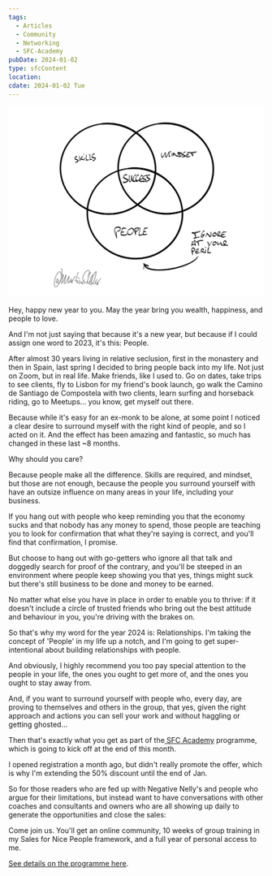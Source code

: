 ```yaml
---
tags:
  - Articles
  - Community
  - Networking
  - SFC-Academy
pubDate: 2024-01-02
type: sfcContent
location: 
cdate: 2024-01-02 Tue
---
```


![](Media/SalesFlowCoach.app_Success-doesn't-happen-without-people_MartinStellar.jpeg)

Hey, happy new year to you. May the year bring you wealth, happiness, and people to love.

And I'm not just saying that because it's a new year, but because if I could assign one word to 2023, it's this: People.

After almost 30 years living in relative seclusion, first in the monastery and then in Spain, last spring I decided to bring people back into my life. Not just on Zoom, but in real life. Make friends, like I used to. Go on dates, take trips to see clients, fly to Lisbon for my friend's book launch, go walk the Camino de Santiago de Compostela with two clients, learn surfing and horseback riding, go to Meetups... you know, get myself out there.

Because while it's easy for an ex-monk to be alone, at some point I noticed a clear desire to surround myself with the right kind of people, and so I acted on it. And the effect has been amazing and fantastic, so much has changed in these last ~8 months.

Why should you care?

Because people make all the difference. Skills are required, and mindset, but those are not enough, because the people you surround yourself with have an outsize influence on many areas in your life, including your business.

If you hang out with people who keep reminding you that the economy sucks and that nobody has any money to spend, those people are teaching you to look for confirmation that what they're saying is correct, and you'll find that confirmation, I promise.

But choose to hang out with go-getters who ignore all that talk and doggedly search for proof of the contrary, and you'll be steeped in an environment where people keep showing you that yes, things might suck but there's still business to be done and money to be earned.

No matter what else you have in place in order to enable you to thrive: if it doesn't include a circle of trusted friends who bring out the best attitude and behaviour in you, you're driving with the brakes on.

So that's why my word for the year 2024 is: Relationships. I'm taking the concept of 'People' in my life up a notch, and I'm going to get super-intentional about building relationships with people.

And obviously, I highly recommend you too pay special attention to the people in your life, the ones you ought to get more of, and the ones you ought to stay away from.

And, if you want to surround yourself with people who, every day, are proving to themselves and others in the group, that yes, given the right approach and actions you can sell your work and without haggling or getting ghosted...

Then that's exactly what you get as part of the[ SFC Academy](https://salesflowcoach.app/academy) programme, which is going to kick off at the end of this month.

I opened registration a month ago, but didn't really promote the offer, which is why I'm extending the 50% discount until the end of Jan.

So for those readers who are fed up with Negative Nelly's and people who argue for their limitations, but instead want to have conversations with other coaches and consultants and owners who are all showing up daily to generate the opportunities and close the sales:

Come join us. You'll get an online community, 10 weeks of group training in my Sales for Nice People framework, and a full year of personal access to me.

[See details on the programme here](https://salesflowcoach.app/academy).
